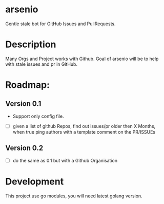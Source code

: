 # arsenio

Gentle stale bot for GitHub Issues and PullRequests.

# Description

Many Orgs and Project works with Github.
Goal of arsenio will be to help with stale issues and pr in GitHub.

# Roadmap:

## Version 0.1

- Support only config file.

- [ ] given a list of github Repos, find out issues/pr older then X Months, when true ping authors with a  template comment on the PR/ISSUEs


## Version 0.2

- [ ] do the same as 0.1 but with a Github Organisation



# Development

This project use go modules, you will need latest golang version.
